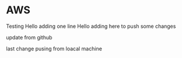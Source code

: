 # AWS
Testing
Hello adding one line
Hello adding here to push some changes


update from github


last change pusing from loacal machine
